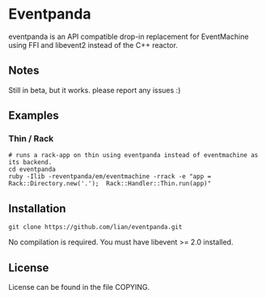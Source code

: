 # Eventpanda

eventpanda is an API compatible drop-in replacement for EventMachine using FFI and libevent2 instead of the C++ reactor.

## Notes

Still in beta, but it works. please report any issues :)

## Examples

### Thin / Rack

    # runs a rack-app on thin using eventpanda instead of eventmachine as its backend.
    cd eventpanda
    ruby -Ilib -reventpanda/em/eventmachine -rrack -e "app = Rack::Directory.new('.');  Rack::Handler::Thin.run(app)"


## Installation

    git clone https://github.com/lian/eventpanda.git

No compilation is required. You must have libevent >= 2.0 installed.


## License

License can be found in the file COPYING.

